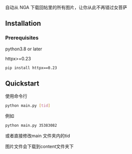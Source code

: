 自动从 NGA 下载回帖里的所有图片，让你从此不再错过女菩萨

## Installation

### Prerequisites
python3.8 or later

httpx>=0.23

```bash
pip install httpx==0.23
```
## Quickstart

使用命令行

```bash
python main.py [tid]
```

例如

```bash
python main.py 35383082
```

或者直接修改main 文件夹内的tid

图片文件会下载到content文件夹下

